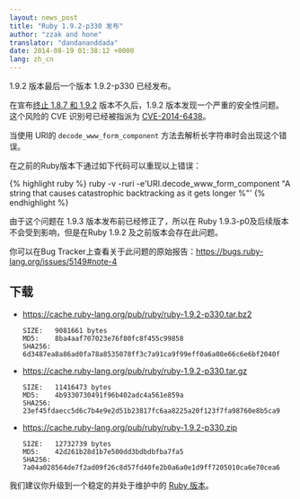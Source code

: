 ```yaml
---
layout: news_post
title: "Ruby 1.9.2-p330 发布"
author: "zzak and hone"
translator: "dandananddada"
date: 2014-08-19 01:38:12 +0000
lang: zh_cn
---
```


1.9.2 版本最后一个版本 1.9.2-p330 已经发布。

在宣布[终止 1.8.7 和 1.9.2](https://www.ruby-lang.org/en/news/2014/07/01/eol-for-1-8-7-and-1-9-2/) 版本不久后，1.9.2 版本发现一个严重的安全性问题。
这个风险的 CVE 识別号已经被指派为 [CVE-2014-6438]。

当使用 URI的 `decode_www_form_component` 方法去解析长字符串时会出现这个错误。

在之前的Ruby版本下通过如下代码可以重现以上错误：

{% highlight ruby %}
ruby -v -ruri -e'URI.decode_www_form_component "A string that causes catastrophic backtracking as it gets longer %"'
{% endhighlight %}

由于这个问题在 1.9.3 版本发布前已经修正了，所以在 Ruby 1.9.3-p0及后续版本不会受到影响，但是在Ruby 1.9.2 及之前版本会存在此问题。

你可以在Bug Tracker上查看关于此问题的原始报告：<https://bugs.ruby-lang.org/issues/5149#note-4>

## 下载

* <https://cache.ruby-lang.org/pub/ruby/ruby-1.9.2-p330.tar.bz2>

      SIZE:   9081661 bytes
      MD5:    8ba4aaf707023e76f80fc8f455c99858
      SHA256: 6d3487ea8a86ad0fa78a8535078ff3c7a91ca9f99eff0a6a08e66c6e6bf2040f

* <https://cache.ruby-lang.org/pub/ruby/ruby-1.9.2-p330.tar.gz>

      SIZE:   11416473 bytes
      MD5:    4b9330730491f96b402adc4a561e859a
      SHA256: 23ef45fdaecc5d6c7b4e9e2d51b23817fc6aa8225a20f123f7fa98760e8b5ca9

* <https://cache.ruby-lang.org/pub/ruby/ruby-1.9.2-p330.zip>

      SIZE:   12732739 bytes
      MD5:    42d261b28d1b7e500dd3bdbdbfba7fa5
      SHA256: 7a04a028564de7f2ad09f26c8d57fd40fe2b0a6a0e1d9ff7205010ca6e70cea6

我们建议你升级到一个稳定的并处于维护中的
[Ruby 版本](https://www.ruby-lang.org/zh_cn/downloads/)。

[CVE-2014-6438]: https://web.nvd.nist.gov/view/vuln/detail?vulnId=CVE-2014-6438
